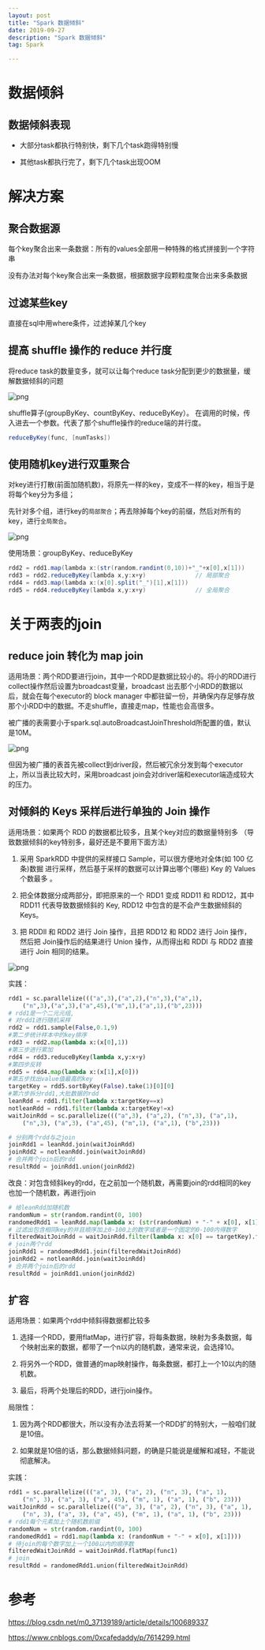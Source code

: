 ```yaml
---
layout: post
title: "Spark 数据倾斜"
date: 2019-09-27
description: "Spark 数据倾斜"
tag: Spark

---
```



# 数据倾斜


## 数据倾斜表现

- 大部分task都执行特别快，剩下几个task跑得特别慢

- 其他task都执行完了，剩下几个task出现OOM


# 解决方案


## 聚合数据源

每个key聚合出来一条数据：所有的values全部用一种特殊的格式拼接到一个字符串

没有办法对每个key聚合出来一条数据，根据数据字段颗粒度聚合出来多条数据


## 过滤某些key

直接在sql中用where条件，过滤掉某几个key


## 提高 shuffle 操作的 reduce 并行度

将reduce task的数量变多，就可以让每个reduce task分配到更少的数据量，缓解数据倾斜的问题

![png](/images/posts/all/提高shuffle操作的reduce并行度原理.jpg)

shuffle算子(groupByKey、countByKey、reduceByKey）。
在调用的时候，传入进去一个参数。代表了那个shuffle操作的reduce端的并行度。

```java
reduceByKey(func, [numTasks]) 
```


## 使用随机key进行双重聚合

对key进行打散(前面加随机数)，将原先一样的key，变成不一样的key，相当于是将每个key分为多组；

先针对多个组，进行key的`局部聚合`；再去除掉每个key的前缀，然后对所有的key，进行`全局聚合`。

![png](/images/posts/all/使用随机key进行双重聚合原理.jpg)


使用场景：groupByKey、reduceByKey
```java
rdd2 = rdd1.map(lambda x:(str(random.randint(0,10))+"_"+x[0],x[1]))
rdd3 = rdd2.reduceByKey(lambda x,y:x+y)              // 局部聚合
rdd4 = rdd3.map(lambda x:(x[0].split("_")[1],x[1]))
rdd5 = rdd4.reduceByKey(lambda x,y:x+y)              // 全局聚合
```


# 关于两表的join

## reduce join 转化为 map join 

适用场景：两个RDD要进行join，其中一个RDD是数据比较小的。将小的RDD进行collect操作然后设置为broadcast变量，broadcast 出去那个小RDD的数据以后，就会在每个executor的 block manager 中都驻留一份，并确保内存足够存放那个小RDD中的数据。不走shuffle，直接走map，性能也会高很多。

被广播的表需要小于spark.sql.autoBroadcastJoinThreshold所配置的值，默认是10M。

![png](/images/posts/all/broadcast小RDD.png)


但因为被广播的表首先被collect到driver段，然后被冗余分发到每个executor上，所以当表比较大时，采用broadcast join会对driver端和executor端造成较大的压力。


## 对倾斜的 Keys 采样后进行单独的 Join 操作

适用场景：如果两个 RDD 的数据都比较多，且某个key对应的数据量特别多
（导致数据倾斜的key特别多，最好还是不要用下面方法）

1. 采用 SparkRDD 中提供的采样接口 Sample，可以很方便地对全体(如 100 亿条)数掘 进行采样，然后基于采样的数据可以计算出哪个(哪些) Key 的 Values 个数最多 。

2. 把全体数据分成两部分，即把原来的一个 RDD1 变成 RDD11 和 RDD12，其中 RDD11 代表导致数据倾斜的 Key, RDD12 中包含的是不会产生数据倾斜的 Keys。

3. 把 RDDll 和 RDD2 进行 Join 操作，且把 RDD12 和 RDD2 进行 Join 操作， 然后把 Join操作后的结果进行 Union 操作，从而得出和 RDDl 与 RDD2 直接进行 Join 相同的结果。

![png](/images/posts/all/对倾斜的Keys采样后进行单独的Join操作.jpg)


实践：

```python
rdd1 = sc.parallelize((("a",3),("a",2),("n",3),("a",1),
	("n",3),("a",3),("a",45),("m",1),("a",1),("b",23)))
# rdd1是一个二元元组,
# 对rdd1进行随机采样
rdd2 = rdd1.sample(False,0.1,9)
#第二步统计样本中的key排序
rdd3 = rdd2.map(lambda x:(x[0],1))
#第三步进行累加
rdd4 = rdd3.reduceByKey(lambda x,y:x+y)
#第四步反转
rdd5 = rdd4.map(lambda x:(x[1],x[0]))
#第五步找出value值最高的key
targetKey = rdd5.sortByKey(False).take(1)[0][0]
#第六步拆分rdd1,大批数据的rdd
leanRdd = rdd1.filter(lambda x:targetKey==x)
notleanRdd = rdd1.filter(lambda x:targetKey!=x)
waitJoinRdd = sc.parallelize((("a",3), ("a",2), ("n",3), ("a",1), 
	("n",3), ("a",3), ("a",45), ("m",1), ("a",1), ("b",23)))
```

```python
# 分别两个rdd与之join
joinRdd1 = leanRdd.join(waitJoinRdd)
joinRdd2 = notleanRdd.join(waitJoinRdd)
# 合并两个join后的rdd
resultRdd = joinRdd1.union(joinRdd2)
```

改良：对包含倾斜key的rdd，在之前加一个随机数，再需要join的rdd相同的key也加一个随机数，再进行join

```python
# 给leanRdd加随机数
randomNum = str(random.randint(0, 100)
randomedRdd1 = leanRdd.map(lambda x: (str(randomNum) + "-" + x[0], x[1])))
# 过滤出包含相同key的并且顺序加上0-100上的数字或者是一个固定的0-100内得数字
filteredWaitJoinRdd = waitJoinRdd.filter(lambda x: x[0] == targetKey).flatMap(func1)
# join两个rdd
joinRdd1 = randomedRdd1.join(filteredWaitJoinRdd)
joinRdd2 = notleanRdd.join(waitJoinRdd)
# 合并两个join后的rdd
resultRdd = joinRdd1.union(joinRdd2)
```


## 扩容

适用场景：如果两个rdd中倾斜得数据都比较多

1. 选择一个RDD，要用flatMap，进行扩容，将每条数据，映射为多条数据，每个映射出来的数据，都带了一个n以内的随机数，通常来说，会选择10。

2. 将另外一个RDD，做普通的map映射操作，每条数据，都打上一个10以内的随机数。

3. 最后，将两个处理后的RDD，进行join操作。

局限性：

1. 因为两个RDD都很大，所以没有办法去将某一个RDD扩的特别大，一般咱们就是10倍。

2. 如果就是10倍的话，那么数据倾斜问题，的确是只能说是缓解和减轻，不能说彻底解决。


实践：

```python
rdd1 = sc.parallelize((("a", 3), ("a", 2), ("n", 3), ("a", 1), 
	("n", 3), ("a", 3), ("a", 45), ("m", 1), ("a", 1), ("b", 23)))
waitJoinRdd = sc.parallelize((("a", 3), ("a", 2), ("n", 3), ("a", 1),
	("n", 3), ("a", 3), ("a", 45), ("m", 1), ("a", 1), ("b", 23)))
# rdd1每个元素加上个随机数前缀
randomNum = str(random.randint(0, 100)
randomedRdd1 = rdd1.map(lambda x: (randomNum + "-" + x[0], x[1])))
# 待join的每个数字加上一个100以内的顺序数
filteredWaitJoinRdd = waitJoinRdd.flatMap(func1)
# join
resultRdd = randomedRdd1.union(filteredWaitJoinRdd)
```


# 参考

https://blog.csdn.net/m0_37139189/article/details/100689337

https://www.cnblogs.com/0xcafedaddy/p/7614299.html

